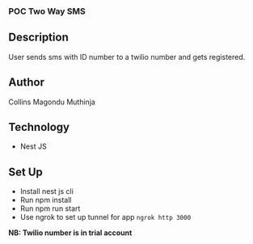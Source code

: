 ### POC Two Way SMS

## Description

User sends sms with ID number to a twilio number and gets registered.

## Author

Collins Magondu Muthinja


## Technology

- Nest JS

## Set Up

- Install nest js cli
- Run npm install
- Run npm run start
- Use ngrok to set up tunnel for app
```ngrok http 3000```

**NB: Twilio number is in trial account**